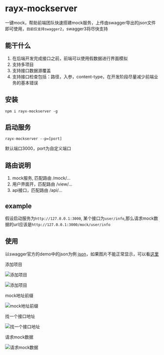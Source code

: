 # rayx-mockserver
一键mock，帮助前端团队快速搭建mock服务，上传由swagger导出的json文件即可使用，`目前仅支持swagger2`，swagger3将尽快支持

## 能干什么
1. 在后端开发完成接口之前，前端可以使用假数据进行界面模拟
2. 支持多项目
3. 支持接口数据源覆盖
4. 支持接口检查包括：路径，入参，content-type，在开发阶段尽量减少前端业务的基本错误

## 安装
```
npm i rayx-mockserver -g
```

## 启动服务
```
rayx-mockserver --p=[port]
```
默认端口3000，port为自定义端口

## 路由说明
1. mock服务, 匹配路由 /mock/...
2. 用户界面开，匹配路由 /view/...
3. api接口，匹配路由 /api/...

## example
假设启动服务为`http://127.0.0.1:3000`, 某个接口为`user/info`,那么请求mock数据的url应该是`http://127.0.0.1:3000/mock/user/info`

## 使用

以swagger官方的demo中的json为例 [json](https://petstore.swagger.io/v2/swagger.json)，如果图片不能正常显示，可以看[这里](https://www.jianshu.com/p/d7b1e9d74956)

添加项目

![添加项目](https://uploader.shimo.im/f/6weHomK1hCO9houn.jpg!thumbnail)

![添加项目](https://uploader.shimo.im/f/aFM3L1DTTo8ovwVa.jpg!thumbnail)

mock地址前缀

![mock地址前缀](https://uploader.shimo.im/f/X9O62y6VMG1FYoJu.jpg!thumbnail)

找一个接口地址

![找一个接口地址](https://uploader.shimo.im/f/oh6vens2sofzeNs9.jpg!thumbnail)

请求mock数据

![请求mock数据](https://uploader.shimo.im/f/vBSRb2BcIRxfe4HP.jpg!thumbnail)